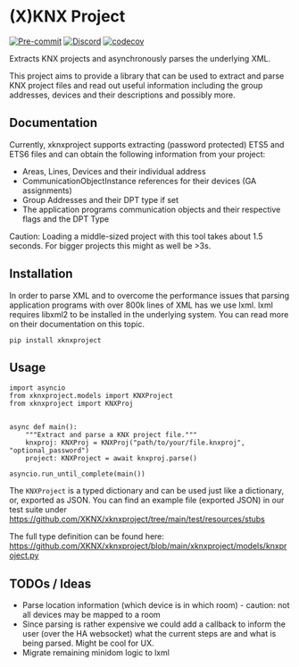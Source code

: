 # (X)KNX Project

[![Pre-commit](https://img.shields.io/badge/pre--commit-enabled-brightgreen?logo=pre-commit&logoColor=f8b424)](https://github.com/pre-commit/pre-commit)
[![Discord](https://img.shields.io/discord/338619021215924227?color=7289da&label=Discord&logo=discord&logoColor=7289da)](https://discord.gg/bkZe9m4zvw)
[![codecov](https://codecov.io/gh/XKNX/xknxproject/branch/main/graph/badge.svg?token=LgPvZpKK3k)](https://codecov.io/gh/XKNX/xknxproject)

Extracts KNX projects and asynchronously parses the underlying XML.

This project aims to provide a library that can be used to extract and parse KNX project files and read out useful information including
the group addresses, devices and their descriptions and possibly more.

## Documentation

Currently, xknxproject supports extracting (password protected) ETS5 and ETS6 files and can obtain the following information from your project:

* Areas, Lines, Devices and their individual address
* CommunicationObjectInstance references for their devices (GA assignments)
* Group Addresses and their DPT type if set
* The application programs communication objects and their respective flags and the DPT Type

Caution: Loading a middle-sized project with this tool takes about 1.5 seconds. For bigger projects this might as well be >3s.

## Installation

In order to parse XML and to overcome the performance issues that parsing application programs with over 800k lines of XML has we use lxml.
lxml requires libxml2 to be installed in the underlying system. You can read more on their documentation on this topic.

    pip install xknxproject

## Usage

    import asyncio
    from xknxproject.models import KNXProject
    from xknxproject import KNXProj


    async def main():
        """Extract and parse a KNX project file."""
        knxproj: KNXProj = KNXProj("path/to/your/file.knxproj", "optional_password")
        project: KNXProject = await knxproj.parse()

    asyncio.run_until_complete(main())

The `KNXProject` is a typed dictionary and can be used just like a dictionary, or, exported as JSON.
You can find an example file (exported JSON) in our test suite under https://github.com/XKNX/xknxproject/tree/main/test/resources/stubs

The full type definition can be found here: https://github.com/XKNX/xknxproject/blob/main/xknxproject/models/knxproject.py

## TODOs / Ideas

- Parse location information (which device is in which room) - caution: not all devices may be mapped to a room
- Since parsing is rather expensive we could add a callback to inform the user (over the HA websocket) what the current steps are and what is being parsed. Might be cool for UX.
- Migrate remaining minidom logic to lxml
